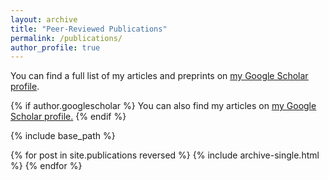 ```yaml
---
layout: archive
title: "Peer-Reviewed Publications"
permalink: /publications/
author_profile: true
---
```


You can find a full list of my articles and preprints on <ins>[my Google Scholar profile](https://scholar.google.com/citations?user=qETQrrkAAAAJ&hl=en)</ins>.

{% if author.googlescholar %}
 You can also find my articles on <u><a href="{{author.googlescholar}}">my Google Scholar profile</a>.</u>
{% endif %}


{% include base_path %}

{% for post in site.publications reversed %}
  {% include archive-single.html %}
{% endfor %}